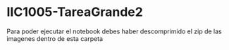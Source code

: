 # IIC1005-TareaGrande2

Para poder ejecutar el notebook debes haber descomprimido el zip de las imagenes dentro de esta carpeta
